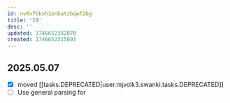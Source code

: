 ```yaml
---
id: nv6v7bkxh1onbatibqwf2bg
title: '19'
desc: ''
updated: 1746652382870
created: 1746652315093
---
```

## 2025.05.07

- [x] moved [[tasks.DEPRECATED|user.mjvolk3.swanki.tasks.DEPRECATED]]
- [ ] Use general parsing for 